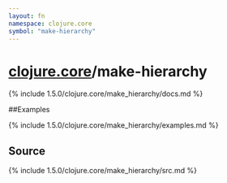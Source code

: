 ```yaml
---
layout: fn
namespace: clojure.core
symbol: "make-hierarchy"
---
```


# [clojure.core](../)/make-hierarchy

{% include 1.5.0/clojure.core/make_hierarchy/docs.md %}

##Examples

{% include 1.5.0/clojure.core/make_hierarchy/examples.md %}
## Source
{% include 1.5.0/clojure.core/make_hierarchy/src.md %}

